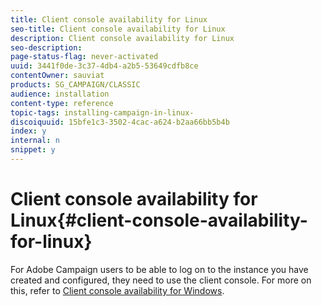 ```yaml
---
title: Client console availability for Linux
seo-title: Client console availability for Linux
description: Client console availability for Linux
seo-description: 
page-status-flag: never-activated
uuid: 3441f0de-3c37-4db4-a2b5-53649cdfb8ce
contentOwner: sauviat
products: SG_CAMPAIGN/CLASSIC
audience: installation
content-type: reference
topic-tags: installing-campaign-in-linux-
discoiquuid: 15bfe1c3-3502-4cac-a624-b2aa66bb5b4b
index: y
internal: n
snippet: y
---
```


# Client console availability for Linux{#client-console-availability-for-linux}

For Adobe Campaign users to be able to log on to the instance you have created and configured, they need to use the client console. For more on this, refer to [Client console availability for Windows](../../installation/using/client-console-availability-for-windows.md).
